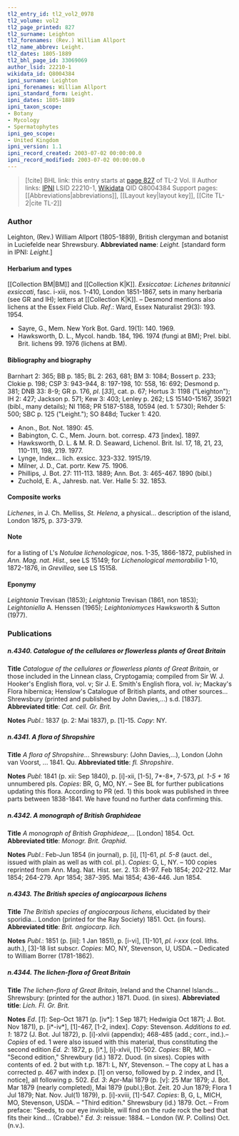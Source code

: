 ```yaml
---
tl2_entry_id: tl2_vol2_0978
tl2_volume: vol2
tl2_page_printed: 827
tl2_surname: Leighton
tl2_forenames: (Rev.) William Allport
tl2_name_abbrev: Leight.
tl2_dates: 1805-1889
tl2_bhl_page_id: 33069069
author_lsid: 22210-1
wikidata_id: Q8004384
ipni_surname: Leighton
ipni_forenames: William Allport
ipni_standard_form: Leight.
ipni_dates: 1805-1889
ipni_taxon_scope: 
- Botany
- Mycology
- Spermatophytes
ipni_geo_scope: 
- United Kingdom
ipni_version: 1.1
ipni_record_created: 2003-07-02 00:00:00.0
ipni_record_modified: 2003-07-02 00:00:00.0
---
```


> [!cite] BHL link: this entry starts at [page 827](https://www.biodiversitylibrary.org/page/33069069) of TL-2 Vol. II
> Author links: [IPNI](https://www.ipni.org/a/22210-1) LSID 22210-1, [Wikidata](https://www.wikidata.org/wiki/Q8004384) QID Q8004384
> Support pages: [[Abbreviations|abbreviations]], [[Layout key|layout key]], [[Cite TL-2|cite TL-2]]

### Author

Leighton, (Rev.) William Allport (1805-1889), British clergyman and botanist in Luciefelde near Shrewsbury. 
**Abbreviated name**: *Leight.* \[standard form in IPNI: *Leight.*\]

#### Herbarium and types

[[Collection BM|BM]] and [[Collection K|K]].
*Exsiccatae*: *Lichenes britannici exsiccati*, fasc. i-xiii, nos. 1-410, London 1851-1867, sets in many herbaria (see GR and IH); letters at [[Collection K|K]]. – Desmond mentions also lichens at the Essex Field Club.
*Ref*.: Ward, Essex Naturalist 29(3): 193. 1954.
- Sayre, G., Mem. New York Bot. Gard. 19(1): 140. 1969.
- Hawksworth, D. L., Mycol. handb. 184, 196. 1974 (fungi at BM); Prel. bibl. Brit. lichens 99. 1976 (lichens at BM).

#### Bibliography and biography

Barnhart 2: 365; BB p. 185; BL 2: 263, 681; BM 3: 1084; Bossert p. 233; Clokie p. 198; CSP 3: 943-944, 8: 197-198, 10: 558, 16: 692; Desmond p. 381; DNB 33: 8-9; GR p. 176, *pl*. \[*33*\], cat. p. 67; Hortus 3: 1198 ("Leighton"); IH 2: 427; Jackson p. 571; Kew 3: 403; Lenley p. 262; LS 15140-15167, 35921 (bibl., many details); NI 1168; PR 5187-5188, 10594 (ed. 1: 5730); Rehder 5: 500; SBC p. 125 ("Leight."); SO 848d; Tucker 1: 420.
- Anon., Bot. Not. 1890: 45.
- Babington, C. C., Mem. Journ. bot. corresp. 473 \[index\]. 1897.
- Hawksworth, D. L. & M. R. D. Seaward, Lichenol. Brit. Isl. 17, 18, 21, 23, 110-111, 198, 219. 1977.
- Lynge, Index... lich. exsicc. 323-332. 1915/19.
- Milner, J. D., Cat. portr. Kew 75. 1906.
- Phillips, J. Bot. 27: 111-113. 1889; Ann. Bot. 3: 465-467. 1890 (bibl.)
- Zuchold, E. A., Jahresb. nat. Ver. Halle 5: 32. 1853.

#### Composite works

*Lichenes*, in J. Ch. Melliss, *St. Helena*, a physical... description of the island, London 1875, p. 373-379.

#### Note

for a listing of L's *Notulae lichenologicae*, nos. 1-35, 1866-1872, published in *Ann. Mag. nat. Hist.*, see LS 15149; for *Lichenological memorabilia* 1-10, 1872-1876, in *Grevillea*, see LS 15158.

#### Eponymy

*Leightonia* Trevisan (1853); *Leightonia* Trevisan (1861, non 1853); *Leightoniella* A. Henssen (1965); *Leightoniomyces* Hawksworth & Sutton (1977).

### Publications

##### n.4340. Catalogue of the cellulares or flowerless plants of Great Britain

**Title**
*Catalogue of the cellulares or flowerless plants of Great Britain*, or those included in the Linnean class, Cryptogamia; compiled from Sir W. J. Hooker's English flora, vol. v; Sir J. E. Smith's English flora, vol. iv; Mackay's Flora hibernica; Henslow's Catalogue of British plants, and other sources... Shrewsbury (printed and published by John Davies,...) s.d. \[1837\].
**Abbreviated title**: *Cat. cell. Gr. Brit.*

**Notes**
*Publ*.: 1837 (p. 2: Mai 1837), p. \[1\]-15. *Copy*: NY.

##### n.4341. A flora of Shropshire

**Title**
*A flora of Shropshire*... Shrewsbury: (John Davies,...), London (John van Voorst, ... 1841. Qu.
**Abbreviated title**: *fl. Shropshire*.

**Notes**
*Publ*: 1841 (p. xii: Sep 1840), p. \[i\]-xii, \[1-5\], 7\*-8\*, 7-573, *pl. 1-5 + 16* unnumbered pls.
*Copies*: BR, G, MO, NY. – See BL for further publications updating this flora. According to PR (ed. 1) this book was published in three parts between 1838-1841. We have found no further data confirming this.

##### n.4342. A monograph of British Graphideae

**Title**
*A monograph of British Graphideae*,... \[London\] 1854. Oct.
**Abbreviated title**: *Monogr. Brit. Graphid.*

**Notes**
*Publ*.: Feb-Jun 1854 (in journal), p. \[i\], \[1\]-61, *pl. 5-8* (auct. del., issued with plain as well as with col. pl.). *Copies*: G, L, NY. – 100 copies reprinted from Ann. Mag. Nat. Hist. ser. 2. 13: 81-97. Feb 1854; 202-212. Mar 1854; 264-279. Apr 1854; 387-395. Mai 1854; 436-446. Jun 1854.

##### n.4343. The British species of angiocarpous lichens

**Title**
*The British species of angiocarpous lichens*, elucidated by their sporidia... London (printed for the Ray Society) 1851. Oct. (in fours).
**Abbreviated title**: *Brit. angiocarp. lich.*

**Notes**
*Publ*.: 1851 (p. \[iii\]: 1 Jan 1851), p. \[i-vi\], \[1\]-101, *pl. i-xxx* (col. liths. auth.), \[3\]-18 list subscr. *Copies*: MO, NY, Stevenson, U, USDA. – Dedicated to William Borrer (1781-1862).

##### n.4344. The lichen-flora of Great Britain

**Title**
*The lichen-flora of Great Britain*, Ireland and the Channel Islands... Shrewsbury: (printed for the author.) 1871. Duod. (in sixes).
**Abbreviated title**: *Lich. Fl. Gr. Brit.*

**Notes**
*Ed*. \[*1*\]: Sep-Oct 1871 (p. \[iv\*\]: 1 Sep 1871; Hedwigia Oct 1871; J. Bot. Nov 1871), p. \[i\*-iv\*\], \[1\]-467, \[1-2, index\]. *Copy*: Stevenson.
*Additions to ed. 1*: 1872 (J. Bot. Jul 1872), p. \[i\]-xlvii (appendix); 468-485 (add.; corr., ind.).– *Copies* of ed. 1 were also issued with this material, thus constituting the second edition *Ed. 2*: 1872, p. \[i\*.\], \[i\]-xlvii, \[1\]-502. *Copies*: BR, MO. – "Second edition," Shrewbury (id.) 1872. Duod. (in sixes). Copies with contents of ed. 2 but with t.p. 1871: L, NY, Stevenson. – The copy at L has a corrected p. 467 with index p. \[1\] on verso, followed by p. 2 index, and \[1, notice\], all following p. 502.
*Ed. 3*: Apr-Mai 1879 (p. \[v\]: 25 Mar 1879; J. Bot. Mar 1879 (nearly completed), Mai 1879 (publ.);Bot. Zeit. 20 Jun 1879; Flora 1 Jul 1879; Nat. Nov. Jul(1) 1879), p. \[i\]-xviii, \[1\]-547. *Copies*: B, G, L, MICH, MO, Stevenson, USDA. – "Third edition." Shrewsbury (id.) 1879. Oct. – From preface: "Seeds, to our eye invisible, will find on the rude rock the bed that fits their kind... (Crabbe)."
*Ed. 3*: reissue: 1884. – London (W. P. Collins) Oct. (n.v.).

